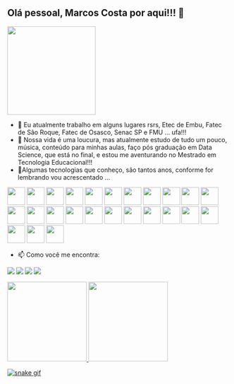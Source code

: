 ## Olá pessoal, Marcos Costa por aqui!!! 👋
<img loading="lazy" src="https://github.com/user-attachments/assets/2586930a-0e58-40ef-a984-94e43a1bd51e" width="200" height="200"/>

- 🔭 Eu atualmente trabalho em alguns lugares rsrs, Etec de Embu, Fatec de São Roque, Fatec de Osasco, Senac SP e FMU ... ufa!!!
- 🌱 Nossa vida é uma loucura, mas atualmente estudo de tudo um pouco, música, conteúdo para minhas aulas, faço pós graduação em Data Science, que está no final, e estou me aventurando no Mestrado em Tecnologia Educacional!!!
- 📱Algumas tecnologias que conheço, são tantos anos, conforme for lembrando vou acrescentado ...
<div>
<img loading="lazy" src="https://cdn.jsdelivr.net/gh/devicons/devicon/icons/git/git-original.svg" width="40" height="40"/>
<img src="https://cdn.jsdelivr.net/gh/devicons/devicon@latest/icons/java/java-original-wordmark.svg" width="40" height="40"/>
<img src="https://cdn.jsdelivr.net/gh/devicons/devicon@latest/icons/arduino/arduino-original.svg" width="40" height="40"/>
<img src="https://cdn.jsdelivr.net/gh/devicons/devicon@latest/icons/php/php-original.svg" width="40" height="40"/>
<img src="https://cdn.jsdelivr.net/gh/devicons/devicon@latest/icons/azuresqldatabase/azuresqldatabase-original.svg" width="40" height="40"/>
<img src="https://cdn.jsdelivr.net/gh/devicons/devicon@latest/icons/mysql/mysql-original.svg" width="40" height="40"/>
<img src="https://cdn.jsdelivr.net/gh/devicons/devicon@latest/icons/postgresql/postgresql-original.svg" width="40" height="40"/>
<img src="https://cdn.jsdelivr.net/gh/devicons/devicon@latest/icons/mongodb/mongodb-original-wordmark.svg" width="40" height="40"/>
<img src="https://cdn.jsdelivr.net/gh/devicons/devicon@latest/icons/visualbasic/visualbasic-original.svg" width="40" height="40"/>
<img src="https://cdn.jsdelivr.net/gh/devicons/devicon@latest/icons/csharp/csharp-original.svg" width="40" height="40"/>
<img src="https://icongr.am/devicon/c-original.svg?color=f3ecec" width="40" height="40"/>
<img src="https://icongr.am/devicon/dot-net-original-wordmark.svg?color=f3ecec" width="40" height="40"/>
<img src="https://icongr.am/devicon/python-original.svg?size=94&color=f3ecec" width="40" height="40"/>
<img src="https://cdn.jsdelivr.net/gh/devicons/devicon@latest/icons/html5/html5-original.svg" width="40" height="40"/>
<img src="https://cdn.jsdelivr.net/gh/devicons/devicon@latest/icons/css3/css3-original.svg" width="40" height="40"/>
<img src="https://cdn.jsdelivr.net/gh/devicons/devicon@latest/icons/javascript/javascript-original.svg" width="40" height="40"/>
<img src="https://cdn.jsdelivr.net/gh/devicons/devicon@latest/icons/msdos/msdos-original.svg" width="40" height="40"/>
<img src="https://cdn.jsdelivr.net/gh/devicons/devicon@latest/icons/windows11/windows11-original.svg" width="40" height="40"/>
<img src="https://cdn.jsdelivr.net/gh/devicons/devicon@latest/icons/linux/linux-original.svg" width="40" height="40"/>
<img src="https://icongr.am/devicon/redhat-original.svg?color=f3ecec" width="40" height="40"/>
<img src="https://icongr.am/devicon/apple-original.svg?color=f3ecec" width="40" height="40"/>
<img src="https://icongr.am/devicon/apache-original.svg?color=f3ecec" width="40" height="40"/>
<img src="https://icongr.am/devicon/android-original-wordmark.svg?color=f3ecec" width="40" height="40"/>
<img src="https://icongr.am/devicon/codeigniter-plain-wordmark.svg?color=f3ecec" width="40" height="40"/>
<img src="https://icongr.am/devicon/moodle-original.svg?color=f3ecec" width="40" height="40"/>
<br>

  

- 📫 Como você me encontra:

<a href="https://www.youtube.com/@professormarcoscosta4147" target="_blank"><img loading="lazy" src="https://img.shields.io/badge/YouTube-FF0000?style=for-the-badge&logo=youtube&logoColor=white" target="_blank"></a>
<a href="https://www.instagram.com/stories/marcoscosta8001/" target="_blank"><img loading="lazy" src="https://img.shields.io/badge/-Instagram-%23E4405F?style=for-the-badge&logo=instagram&logoColor=white" target="_blank"></a>
<a href = "mailto:marksous@gmail.com"><img loading="lazy" src="https://img.shields.io/badge/Gmail-D14836?style=for-the-badge&logo=gmail&logoColor=white" target="_blank"></a>
<a href="https://www.linkedin.com/in/marcos-costa-de-sousa-34348910/" target="_blank"><img loading="lazy" src="https://img.shields.io/badge/-LinkedIn-%230077B5?style=for-the-badge&logo=linkedin&logoColor=white" target="_blank"></a>   
</div>

<div>
<a href="https://github.com/marcossousa33dev">
<img loading="lazy" height="180em" src="https://github-readme-stats.vercel.app/api/top-langs/?username=marcossousa33dev&layout=compact&langs_count=7&theme=dracula"/>
<img loading="lazy" height="180em" src="https://github-readme-stats.vercel.app/api?username=marcossousa33dev&show_icons=true&theme=dracula&include_all_commits=true&count_private=true"/>
  
![snake gif](https://github.com/SEU_USUARIO/SEU_REPOSITORIO/blob/output/github-contribution-grid-snake.svg)
</div>
<!--
**marcossousa33dev/marcossousa33dev** is a ✨ _special_ ✨ repository because its `README.md` (this file) appears on your GitHub profile.

Here are some ideas to get you started:

- 🔭 I’m currently working on ...
- 🌱 I’m currently learning ...
- 👯 I’m looking to collaborate on ...
- 🤔 I’m looking for help with ...
- 💬 Ask me about ...
- 📫 How to reach me: ...
- 😄 Pronouns: ...
- ⚡ Fun fact: ...
-->
